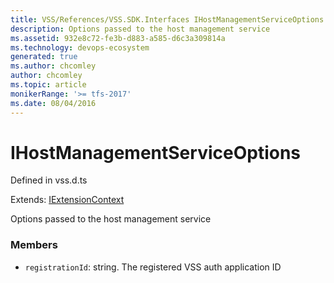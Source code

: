 ```yaml
---
title: VSS/References/VSS.SDK.Interfaces IHostManagementServiceOptions API | Extensions for Azure DevOps Services
description: Options passed to the host management service
ms.assetid: 932e8c72-fe3b-d883-a585-d6c3a309814a
ms.technology: devops-ecosystem
generated: true
ms.author: chcomley
author: chcomley
ms.topic: article
monikerRange: '>= tfs-2017'
ms.date: 08/04/2016
---
```


# IHostManagementServiceOptions

Defined in vss.d.ts

Extends: [IExtensionContext](../../../VSS/References/VSS_SDK_Interfaces/IExtensionContext.md)

Options passed to the host management service 

### Members

* `registrationId`: string. The registered VSS auth application ID

